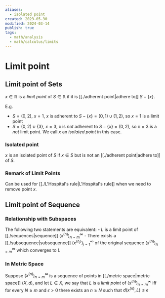 ```yaml
---
aliases:
  - isolated point
created: 2023-05-30
modified: 2024-03-14
publish: true
tags:
  - math/analysis
  - math/calculus/limits
---
```


# Limit point
## Limit point of Sets
$x \in \mathbb{R}$ is a *limit point* of $S \in \mathbb{R}$ if it is [[./adherent point|adhere to]] $S - \{x\}$.

E.g.
- $S = (0, 2)$, $x = 1$, $x$ is adherent to $S - \{ x \} = (0, 1) \cup (1, 2)$, so $x = 1$ is a limit point
- $S = (0, 2) \cup \{ 3 \}$, $x = 3$, $x$ is _not_ adherent to $S - \{ x \} = (0, 2)$, so $x = 3$ is a _not_ limit point. We call $x$ an *isolated point* in this case.

### Isolated point
$x$ is an isolated point of $S$ if $x \in S$ but is not an [[./adherent point|adhere to]] of $S$.

### Remark of Limit Points
Can be used for [[./L'Hospital's rule|L'Hospital's rule]] when we need to remove point $x$.

## Limit point of Sequence
### Relationship with Subspaces
  The following two statements are equivalent:
    - $L$ is a limit point of [[./sequences|sequence]] $(x^{(n)})^\infty_{n=m}$
    - There exists a [[./subsequence|subsequence]] $(x^{(n_j)})^\infty_{j=1}$ of the original sequence $(x^{(n)})^\infty_{n=m}$ which converges to $L$

### In Metric Space
Suppose $(x^{(n)})^\infty_{n=m}$ is a sequence of points in [[./metric space|metric space]] $(X, d)$, and let $L \in X$, we say that $L$ is a *limit point* of $(x^{(n)})^\infty_{n=m}$ iff for every $N \ge m$ and $\epsilon > 0$ there exists an $n \ge N$ such that $d(x^{(n)}, L) \le \epsilon$